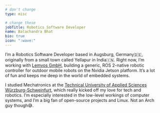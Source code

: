 ```yaml
---
# don't change
type: misc

# change these
jobTitle: Robotics Software Developer
name: Balachandra Bhat
bio: true
icon: ":wave:"
---
```


I’m a Robotics Software Developer based in Augsburg, Germany🇩🇪, originally from a small town called Yellapur in India🇮🇳. Right now, I’m working with [Lemvos GmbH](https://lemvos.com/), building a generic, ROS 2-native robotic controller for outdoor mobile robots on the Nvidia Jetson platform. It’s a lot of fun and keeps me deep in the world of embedded systems.

I studied Mechatronics at the [Technical University of Applied Sciences Würzburg-Schweinfurt](https://www.thws.de/), which really kicked off my love for tech and robotics. I’m especially interested in the low-level workings of computer systems, and I’m a big fan of open-source projects and Linux. Not an Arch guy though😅.



